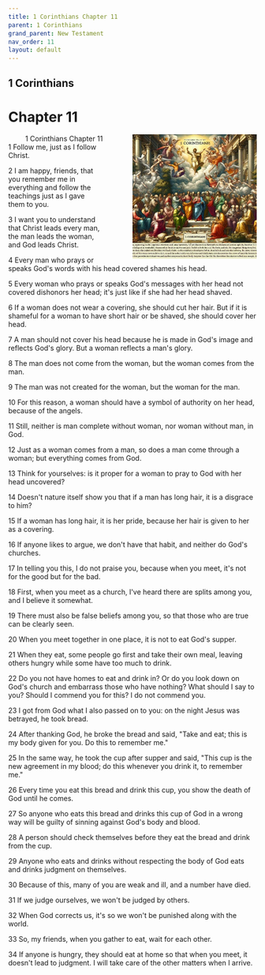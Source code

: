 ```yaml
---
title: 1 Corinthians Chapter 11
parent: 1 Corinthians
grand_parent: New Testament
nav_order: 11
layout: default
---
```


## 1 Corinthians

# Chapter 11

<div style="clear: both; text-align: right;">
    <img src="/assets/Image/1 Corinthians/500/11.jpg" alt="1 Corinthians Chapter 11" class="chapter-image" style="max-width: 50%; height: auto; float: right; margin: 0 0 10px 10px; padding-left: 10%;">
    <figcaption style="font-size: 14px;">1 Corinthians Chapter 11</figcaption>
</div>
1 Follow me, just as I follow Christ.

2 I am happy, friends, that you remember me in everything and follow the teachings just as I gave them to you.

3 I want you to understand that Christ leads every man, the man leads the woman, and God leads Christ.

4 Every man who prays or speaks God's words with his head covered shames his head.

5 Every woman who prays or speaks God's messages with her head not covered dishonors her head; it's just like if she had her head shaved.

6 If a woman does not wear a covering, she should cut her hair. But if it is shameful for a woman to have short hair or be shaved, she should cover her head.

7 A man should not cover his head because he is made in God's image and reflects God's glory. But a woman reflects a man's glory.

8 The man does not come from the woman, but the woman comes from the man.

9 The man was not created for the woman, but the woman for the man.

10 For this reason, a woman should have a symbol of authority on her head, because of the angels.

11 Still, neither is man complete without woman, nor woman without man, in God.

12 Just as a woman comes from a man, so does a man come through a woman; but everything comes from God.

13 Think for yourselves: is it proper for a woman to pray to God with her head uncovered?

14 Doesn't nature itself show you that if a man has long hair, it is a disgrace to him?

15 If a woman has long hair, it is her pride, because her hair is given to her as a covering.

16 If anyone likes to argue, we don't have that habit, and neither do God's churches.

17 In telling you this, I do not praise you, because when you meet, it's not for the good but for the bad.

18 First, when you meet as a church, I've heard there are splits among you, and I believe it somewhat.

19 There must also be false beliefs among you, so that those who are true can be clearly seen.

20 When you meet together in one place, it is not to eat God's supper.

21 When they eat, some people go first and take their own meal, leaving others hungry while some have too much to drink.

22 Do you not have homes to eat and drink in? Or do you look down on God's church and embarrass those who have nothing? What should I say to you? Should I commend you for this? I do not commend you.

23 I got from God what I also passed on to you: on the night Jesus was betrayed, he took bread.

24 After thanking God, he broke the bread and said, "Take and eat; this is my body given for you. Do this to remember me."

25 In the same way, he took the cup after supper and said, "This cup is the new agreement in my blood; do this whenever you drink it, to remember me."

26 Every time you eat this bread and drink this cup, you show the death of God until he comes.

27 So anyone who eats this bread and drinks this cup of God in a wrong way will be guilty of sinning against God's body and blood.

28 A person should check themselves before they eat the bread and drink from the cup.

29 Anyone who eats and drinks without respecting the body of God eats and drinks judgment on themselves.

30 Because of this, many of you are weak and ill, and a number have died.

31 If we judge ourselves, we won't be judged by others.

32 When God corrects us, it's so we won't be punished along with the world.

33 So, my friends, when you gather to eat, wait for each other.

34 If anyone is hungry, they should eat at home so that when you meet, it doesn't lead to judgment. I will take care of the other matters when I arrive.


